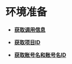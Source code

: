 # 环境准备<a name="ZH-CN_TOPIC_0052507337"></a>

-   **[获取调用信息](获取调用信息.md)**  

-   **[获取项目ID](获取项目ID.md)**  

-   **[获取账号名和账号名ID](获取账号名和账号名ID.md)**  


